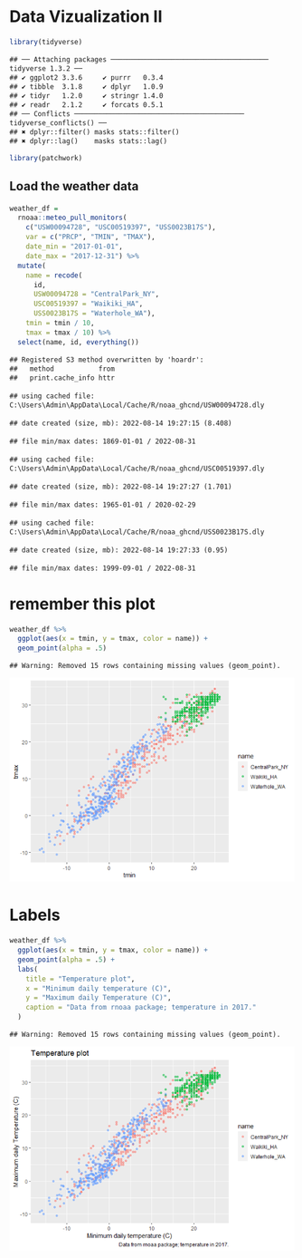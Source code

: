 Data Vizualization II
================

``` r
library(tidyverse)
```

    ## ── Attaching packages ─────────────────────────────────────── tidyverse 1.3.2 ──
    ## ✔ ggplot2 3.3.6     ✔ purrr   0.3.4
    ## ✔ tibble  3.1.8     ✔ dplyr   1.0.9
    ## ✔ tidyr   1.2.0     ✔ stringr 1.4.0
    ## ✔ readr   2.1.2     ✔ forcats 0.5.1
    ## ── Conflicts ────────────────────────────────────────── tidyverse_conflicts() ──
    ## ✖ dplyr::filter() masks stats::filter()
    ## ✖ dplyr::lag()    masks stats::lag()

``` r
library(patchwork)
```

## Load the weather data

``` r
weather_df = 
  rnoaa::meteo_pull_monitors(
    c("USW00094728", "USC00519397", "USS0023B17S"),
    var = c("PRCP", "TMIN", "TMAX"), 
    date_min = "2017-01-01",
    date_max = "2017-12-31") %>%
  mutate(
    name = recode(
      id, 
      USW00094728 = "CentralPark_NY", 
      USC00519397 = "Waikiki_HA",
      USS0023B17S = "Waterhole_WA"),
    tmin = tmin / 10,
    tmax = tmax / 10) %>%
  select(name, id, everything())
```

    ## Registered S3 method overwritten by 'hoardr':
    ##   method           from
    ##   print.cache_info httr

    ## using cached file: C:\Users\Admin\AppData\Local/Cache/R/noaa_ghcnd/USW00094728.dly

    ## date created (size, mb): 2022-08-14 19:27:15 (8.408)

    ## file min/max dates: 1869-01-01 / 2022-08-31

    ## using cached file: C:\Users\Admin\AppData\Local/Cache/R/noaa_ghcnd/USC00519397.dly

    ## date created (size, mb): 2022-08-14 19:27:27 (1.701)

    ## file min/max dates: 1965-01-01 / 2020-02-29

    ## using cached file: C:\Users\Admin\AppData\Local/Cache/R/noaa_ghcnd/USS0023B17S.dly

    ## date created (size, mb): 2022-08-14 19:27:33 (0.95)

    ## file min/max dates: 1999-09-01 / 2022-08-31

# remember this plot

``` r
weather_df %>% 
  ggplot(aes(x = tmin, y = tmax, color = name)) +
  geom_point(alpha = .5)
```

    ## Warning: Removed 15 rows containing missing values (geom_point).

![](data_viz._ii_files/figure-gfm/unnamed-chunk-2-1.png)<!-- -->

# Labels

``` r
weather_df %>% 
  ggplot(aes(x = tmin, y = tmax, color = name)) +
  geom_point(alpha = .5) +
  labs(
    title = "Temperature plot",
    x = "Minimum daily temperature (C)",
    y = "Maximum daily Temperature (C)",
    caption = "Data from rnoaa package; temperature in 2017."
  )
```

    ## Warning: Removed 15 rows containing missing values (geom_point).

![](data_viz._ii_files/figure-gfm/unnamed-chunk-3-1.png)<!-- -->
